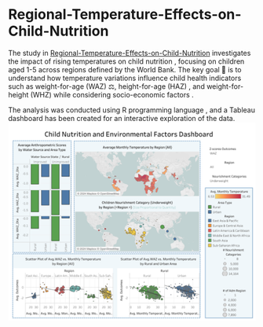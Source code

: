 # Regional-Temperature-Effects-on-Child-Nutrition

The study in [Regional-Temperature-Effects-on-Child-Nutrition](https://github.com/nataliacancinogarcia/Regional-Temperature-Effects-on-Child-Nutrition/blob/main/regional-temperature-effects-on-child-nutrition.ipynb)  investigates the impact of rising temperatures  on child nutrition , focusing on children aged 1-5  across regions defined by the World Bank. The key goal 🎯 is to understand how temperature variations influence child health indicators  such as weight-for-age (WAZ) ⚖️, height-for-age (HAZ) , and weight-for-height (WHZ)  while considering socio-economic factors .

The analysis was conducted using R programming language , and a Tableau dashboard has been created for an interactive exploration of the data. 
![Banner](https://github.com/nataliacancinogarcia/Regional-Temperature-Effects-on-Child-Nutrition/blob/main/Dashboard%201%20(2).png) 

